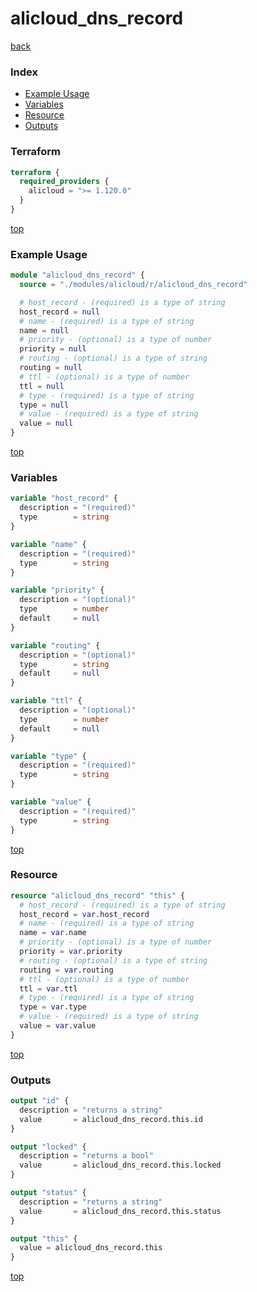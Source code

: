 # alicloud_dns_record

[back](../alicloud.md)

### Index

- [Example Usage](#example-usage)
- [Variables](#variables)
- [Resource](#resource)
- [Outputs](#outputs)

### Terraform

```terraform
terraform {
  required_providers {
    alicloud = ">= 1.120.0"
  }
}
```

[top](#index)

### Example Usage

```terraform
module "alicloud_dns_record" {
  source = "./modules/alicloud/r/alicloud_dns_record"

  # host_record - (required) is a type of string
  host_record = null
  # name - (required) is a type of string
  name = null
  # priority - (optional) is a type of number
  priority = null
  # routing - (optional) is a type of string
  routing = null
  # ttl - (optional) is a type of number
  ttl = null
  # type - (required) is a type of string
  type = null
  # value - (required) is a type of string
  value = null
}
```

[top](#index)

### Variables

```terraform
variable "host_record" {
  description = "(required)"
  type        = string
}

variable "name" {
  description = "(required)"
  type        = string
}

variable "priority" {
  description = "(optional)"
  type        = number
  default     = null
}

variable "routing" {
  description = "(optional)"
  type        = string
  default     = null
}

variable "ttl" {
  description = "(optional)"
  type        = number
  default     = null
}

variable "type" {
  description = "(required)"
  type        = string
}

variable "value" {
  description = "(required)"
  type        = string
}
```

[top](#index)

### Resource

```terraform
resource "alicloud_dns_record" "this" {
  # host_record - (required) is a type of string
  host_record = var.host_record
  # name - (required) is a type of string
  name = var.name
  # priority - (optional) is a type of number
  priority = var.priority
  # routing - (optional) is a type of string
  routing = var.routing
  # ttl - (optional) is a type of number
  ttl = var.ttl
  # type - (required) is a type of string
  type = var.type
  # value - (required) is a type of string
  value = var.value
}
```

[top](#index)

### Outputs

```terraform
output "id" {
  description = "returns a string"
  value       = alicloud_dns_record.this.id
}

output "locked" {
  description = "returns a bool"
  value       = alicloud_dns_record.this.locked
}

output "status" {
  description = "returns a string"
  value       = alicloud_dns_record.this.status
}

output "this" {
  value = alicloud_dns_record.this
}
```

[top](#index)